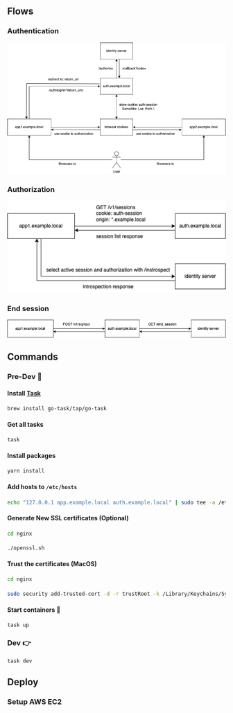## Flows

### Authentication

![authentication.png](docs/authentication.png)

### Authorization

![authorization.png](docs/authorization.png)

### End session

![end_session.png](docs/end_session.png)

## Commands

### Pre-Dev 🙌

#### Install [Task](https://taskfile.dev/#/installation)

```sh
brew install go-task/tap/go-task
```

#### Get all tasks

```sh
task
```

#### Install packages

```sh
yarn install
```

#### Add hosts to `/etc/hosts`

```sh
echo "127.0.0.1 app.example.local auth.example.local" | sudo tee -a /etc/hosts > /dev/null
```

#### Generate New SSL certificates (Optional)

```sh
cd nginx

./openssl.sh
```

#### Trust the certificates (MacOS)

```sh
cd nginx

sudo security add-trusted-cert -d -r trustRoot -k /Library/Keychains/System.keychain localhost.crt
```

#### Start containers 🚀

```
task up
```

### Dev 👉

```
task dev
```

## Deploy

### Setup AWS EC2
